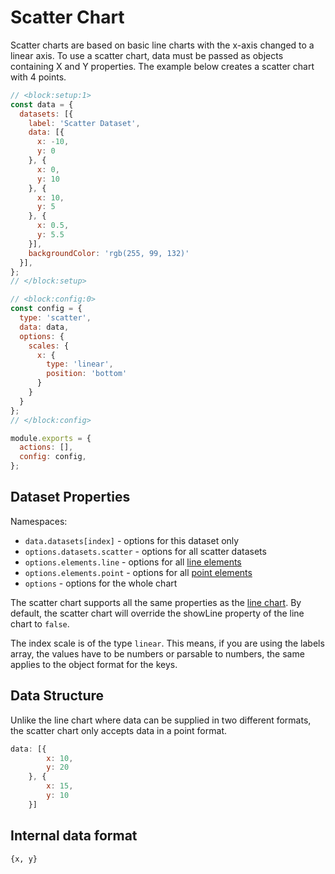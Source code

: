 # Scatter Chart

Scatter charts are based on basic line charts with the x-axis changed to a linear axis. To use a scatter chart, data must be passed as objects containing X and Y properties. The example below creates a scatter chart with 4 points.

```js chart-editor
// <block:setup:1>
const data = {
  datasets: [{
    label: 'Scatter Dataset',
    data: [{
      x: -10,
      y: 0
    }, {
      x: 0,
      y: 10
    }, {
      x: 10,
      y: 5
    }, {
      x: 0.5,
      y: 5.5
    }],
    backgroundColor: 'rgb(255, 99, 132)'
  }],
};
// </block:setup>

// <block:config:0>
const config = {
  type: 'scatter',
  data: data,
  options: {
    scales: {
      x: {
        type: 'linear',
        position: 'bottom'
      }
    }
  }
};
// </block:config>

module.exports = {
  actions: [],
  config: config,
};
```

## Dataset Properties

Namespaces:

* `data.datasets[index]` - options for this dataset only
* `options.datasets.scatter` - options for all scatter datasets
* `options.elements.line` - options for all [line elements](../configuration/elements.md#line-configuration)
* `options.elements.point` - options for all [point elements](../configuration/elements.md#point-configuration)
* `options` - options for the whole chart

The scatter chart supports all the same properties as the [line chart](./line.md#dataset-properties).
By default, the scatter chart will override the showLine property of the line chart to `false`.

The index scale is of the type `linear`. This means, if you are using the labels array, the values have to be numbers or parsable to numbers, the same applies to the object format for the keys.

## Data Structure

Unlike the line chart where data can be supplied in two different formats, the scatter chart only accepts data in a point format.

```javascript
data: [{
        x: 10,
        y: 20
    }, {
        x: 15,
        y: 10
    }]
```

## Internal data format

`{x, y}`
